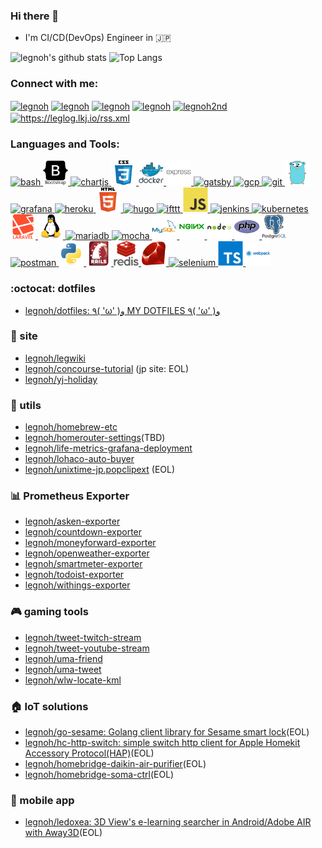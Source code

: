 ### Hi there 👋

- I'm CI/CD(DevOps) Engineer in :jp:

![legnoh's github stats](https://github-readme-stats.vercel.app/api?username=legnoh&show_icons=true&count_private=true&theme=tokyonight&line_height=28)
![Top Langs](https://github-readme-stats.vercel.app/api/top-langs/?username=legnoh&theme=tokyonight&layout=compact&langs_count=10)


<h3 align="left">Connect with me:</h3>
<p align="left">
<a href="https://twitter.com/legnoh" target="blank"><img align="center" src="https://raw.githubusercontent.com/rahuldkjain/github-profile-readme-generator/master/src/images/icons/Social/twitter.svg" alt="legnoh" height="30" width="40" /></a>
<a href="https://linkedin.com/in/legnoh" target="blank"><img align="center" src="https://raw.githubusercontent.com/rahuldkjain/github-profile-readme-generator/master/src/images/icons/Social/linked-in-alt.svg" alt="legnoh" height="30" width="40" /></a>
<a href="https://fb.com/legnoh" target="blank"><img align="center" src="https://raw.githubusercontent.com/rahuldkjain/github-profile-readme-generator/master/src/images/icons/Social/facebook.svg" alt="legnoh" height="30" width="40" /></a>
<a href="https://instagram.com/legnoh" target="blank"><img align="center" src="https://raw.githubusercontent.com/rahuldkjain/github-profile-readme-generator/master/src/images/icons/Social/instagram.svg" alt="legnoh" height="30" width="40" /></a>
<a href="https://www.youtube.com/channel/UCRFk3yj5FbJIJz4P9FHAI6Q" target="blank"><img align="center" src="https://raw.githubusercontent.com/rahuldkjain/github-profile-readme-generator/master/src/images/icons/Social/youtube.svg" alt="legnoh2nd" height="30" width="40" /></a>
<a href="https://leglog.lkj.io/" target="blank"><img align="center" src="https://raw.githubusercontent.com/rahuldkjain/github-profile-readme-generator/master/src/images/icons/Social/rss.svg" alt="https://leglog.lkj.io/rss.xml" height="30" width="40" /></a>
</p>

<h3 align="left">Languages and Tools:</h3>
<p align="left"> <a href="https://www.gnu.org/software/bash/" target="_blank" rel="noreferrer"> <img src="https://www.vectorlogo.zone/logos/gnu_bash/gnu_bash-icon.svg" alt="bash" width="40" height="40"/> </a> <a href="https://getbootstrap.com" target="_blank" rel="noreferrer"> <img src="https://raw.githubusercontent.com/devicons/devicon/master/icons/bootstrap/bootstrap-plain-wordmark.svg" alt="bootstrap" width="40" height="40"/> </a> <a href="https://www.chartjs.org" target="_blank" rel="noreferrer"> <img src="https://www.chartjs.org/media/logo-title.svg" alt="chartjs" width="40" height="40"/> </a> <a href="https://www.w3schools.com/css/" target="_blank" rel="noreferrer"> <img src="https://raw.githubusercontent.com/devicons/devicon/master/icons/css3/css3-original-wordmark.svg" alt="css3" width="40" height="40"/> </a> <a href="https://www.docker.com/" target="_blank" rel="noreferrer"> <img src="https://raw.githubusercontent.com/devicons/devicon/master/icons/docker/docker-original-wordmark.svg" alt="docker" width="40" height="40"/> </a> <a href="https://expressjs.com" target="_blank" rel="noreferrer"> <img src="https://raw.githubusercontent.com/devicons/devicon/master/icons/express/express-original-wordmark.svg" alt="express" width="40" height="40"/> </a> <a href="https://www.gatsbyjs.com/" target="_blank" rel="noreferrer"> <img src="https://www.vectorlogo.zone/logos/gatsbyjs/gatsbyjs-icon.svg" alt="gatsby" width="40" height="40"/> </a> <a href="https://cloud.google.com" target="_blank" rel="noreferrer"> <img src="https://www.vectorlogo.zone/logos/google_cloud/google_cloud-icon.svg" alt="gcp" width="40" height="40"/> </a> <a href="https://git-scm.com/" target="_blank" rel="noreferrer"> <img src="https://www.vectorlogo.zone/logos/git-scm/git-scm-icon.svg" alt="git" width="40" height="40"/> </a> <a href="https://golang.org" target="_blank" rel="noreferrer"> <img src="https://raw.githubusercontent.com/devicons/devicon/master/icons/go/go-original.svg" alt="go" width="40" height="40"/> </a> <a href="https://grafana.com" target="_blank" rel="noreferrer"> <img src="https://www.vectorlogo.zone/logos/grafana/grafana-icon.svg" alt="grafana" width="40" height="40"/> </a> <a href="https://heroku.com" target="_blank" rel="noreferrer"> <img src="https://www.vectorlogo.zone/logos/heroku/heroku-icon.svg" alt="heroku" width="40" height="40"/> </a> <a href="https://www.w3.org/html/" target="_blank" rel="noreferrer"> <img src="https://raw.githubusercontent.com/devicons/devicon/master/icons/html5/html5-original-wordmark.svg" alt="html5" width="40" height="40"/> </a> <a href="https://gohugo.io/" target="_blank" rel="noreferrer"> <img src="https://api.iconify.design/logos-hugo.svg" alt="hugo" width="40" height="40"/> </a> <a href="https://ifttt.com/" target="_blank" rel="noreferrer"> <img src="https://www.vectorlogo.zone/logos/ifttt/ifttt-ar21.svg" alt="ifttt" width="40" height="40"/> </a> <a href="https://developer.mozilla.org/en-US/docs/Web/JavaScript" target="_blank" rel="noreferrer"> <img src="https://raw.githubusercontent.com/devicons/devicon/master/icons/javascript/javascript-original.svg" alt="javascript" width="40" height="40"/> </a> <a href="https://www.jenkins.io" target="_blank" rel="noreferrer"> <img src="https://www.vectorlogo.zone/logos/jenkins/jenkins-icon.svg" alt="jenkins" width="40" height="40"/> </a> <a href="https://kubernetes.io" target="_blank" rel="noreferrer"> <img src="https://www.vectorlogo.zone/logos/kubernetes/kubernetes-icon.svg" alt="kubernetes" width="40" height="40"/> </a> <a href="https://laravel.com/" target="_blank" rel="noreferrer"> <img src="https://raw.githubusercontent.com/devicons/devicon/master/icons/laravel/laravel-plain-wordmark.svg" alt="laravel" width="40" height="40"/> </a> <a href="https://www.linux.org/" target="_blank" rel="noreferrer"> <img src="https://raw.githubusercontent.com/devicons/devicon/master/icons/linux/linux-original.svg" alt="linux" width="40" height="40"/> </a> <a href="https://mariadb.org/" target="_blank" rel="noreferrer"> <img src="https://www.vectorlogo.zone/logos/mariadb/mariadb-icon.svg" alt="mariadb" width="40" height="40"/> </a> <a href="https://mochajs.org" target="_blank" rel="noreferrer"> <img src="https://www.vectorlogo.zone/logos/mochajs/mochajs-icon.svg" alt="mocha" width="40" height="40"/> </a> <a href="https://www.mysql.com/" target="_blank" rel="noreferrer"> <img src="https://raw.githubusercontent.com/devicons/devicon/master/icons/mysql/mysql-original-wordmark.svg" alt="mysql" width="40" height="40"/> </a> <a href="https://www.nginx.com" target="_blank" rel="noreferrer"> <img src="https://raw.githubusercontent.com/devicons/devicon/master/icons/nginx/nginx-original.svg" alt="nginx" width="40" height="40"/> </a> <a href="https://nodejs.org" target="_blank" rel="noreferrer"> <img src="https://raw.githubusercontent.com/devicons/devicon/master/icons/nodejs/nodejs-original-wordmark.svg" alt="nodejs" width="40" height="40"/> </a> <a href="https://www.php.net" target="_blank" rel="noreferrer"> <img src="https://raw.githubusercontent.com/devicons/devicon/master/icons/php/php-original.svg" alt="php" width="40" height="40"/> </a> <a href="https://www.postgresql.org" target="_blank" rel="noreferrer"> <img src="https://raw.githubusercontent.com/devicons/devicon/master/icons/postgresql/postgresql-original-wordmark.svg" alt="postgresql" width="40" height="40"/> </a> <a href="https://postman.com" target="_blank" rel="noreferrer"> <img src="https://www.vectorlogo.zone/logos/getpostman/getpostman-icon.svg" alt="postman" width="40" height="40"/> </a> <a href="https://www.python.org" target="_blank" rel="noreferrer"> <img src="https://raw.githubusercontent.com/devicons/devicon/master/icons/python/python-original.svg" alt="python" width="40" height="40"/> </a> <a href="https://rubyonrails.org" target="_blank" rel="noreferrer"> <img src="https://raw.githubusercontent.com/devicons/devicon/master/icons/rails/rails-original-wordmark.svg" alt="rails" width="40" height="40"/> </a> <a href="https://redis.io" target="_blank" rel="noreferrer"> <img src="https://raw.githubusercontent.com/devicons/devicon/master/icons/redis/redis-original-wordmark.svg" alt="redis" width="40" height="40"/> </a> <a href="https://www.ruby-lang.org/en/" target="_blank" rel="noreferrer"> <img src="https://raw.githubusercontent.com/devicons/devicon/master/icons/ruby/ruby-original.svg" alt="ruby" width="40" height="40"/> </a> <a href="https://www.selenium.dev" target="_blank" rel="noreferrer"> <img src="https://raw.githubusercontent.com/detain/svg-logos/780f25886640cef088af994181646db2f6b1a3f8/svg/selenium-logo.svg" alt="selenium" width="40" height="40"/> </a> <a href="https://www.typescriptlang.org/" target="_blank" rel="noreferrer"> <img src="https://raw.githubusercontent.com/devicons/devicon/master/icons/typescript/typescript-original.svg" alt="typescript" width="40" height="40"/> </a> <a href="https://webpack.js.org" target="_blank" rel="noreferrer"> <img src="https://raw.githubusercontent.com/devicons/devicon/d00d0969292a6569d45b06d3f350f463a0107b0d/icons/webpack/webpack-original-wordmark.svg" alt="webpack" width="40" height="40"/> </a> </p>


### :octocat: dotfiles

- [legnoh/dotfiles: ٩( 'ω' )و MY DOTFILES ٩( 'ω' )و](https://github.com/legnoh/dotfiles)

### :notebook: site

- [legnoh/legwiki](https://github.com/legnoh/legwiki)
- [legnoh/concourse-tutorial](https://github.com/legnoh/concourse-tutorial) (jp site: EOL)
- [legnoh/yj-holiday](https://github.com/legnoh/yj-holiday)

### :knife: utils

- [legnoh/homebrew-etc](https://github.com/legnoh/homebrew-etc)
- [legnoh/homerouter-settings](https://github.com/legnoh/homerouter-settings)(TBD)
- [legnoh/life-metrics-grafana-deployment](https://github.com/legnoh/life-metrics-grafana-deployment)
- [legnoh/lohaco-auto-buyer](https://github.com/legnoh/lohaco-auto-buyer)
- [legnoh/unixtime-jp.popclipext](https://github.com/legnoh/unixtime-jp.popclipext) (EOL)

### :bar_chart: Prometheus Exporter

- [legnoh/asken-exporter](https://github.com/legnoh/asken-exporter)
- [legnoh/countdown-exporter](https://github.com/legnoh/countdown-exporter)
- [legnoh/moneyforward-exporter](https://github.com/legnoh/moneyforward-exporter)
- [legnoh/openweather-exporter](https://github.com/legnoh/openweather-exporter)
- [legnoh/smartmeter-exporter](https://github.com/legnoh/smartmeter-exporter)
- [legnoh/todoist-exporter](https://github.com/legnoh/todoist-exporter)
- [legnoh/withings-exporter](https://github.com/legnoh/withings-exporter)

### :video_game: gaming tools

- [legnoh/tweet-twitch-stream](https://github.com/legnoh/tweet-twitch-stream)
- [legnoh/tweet-youtube-stream](https://github.com/legnoh/tweet-youtube-stream)
- [legnoh/uma-friend](https://github.com/legnoh/uma-friend)
- [legnoh/uma-tweet](https://github.com/legnoh/uma-tweet)
- [legnoh/wlw-locate-kml](https://github.com/legnoh/wlw-locate-kml)

### :house: IoT solutions

- [legnoh/go-sesame: Golang client library for Sesame smart lock](https://github.com/legnoh/go-sesame)(EOL)
- [legnoh/hc-http-switch: simple switch http client for Apple Homekit Accessory Protocol(HAP)](https://github.com/legnoh/hc-http-switch)(EOL)
- [legnoh/homebridge-daikin-air-purifier](https://github.com/legnoh/homebridge-daikin-air-purifier)(EOL)
- [legnoh/homebridge-soma-ctrl](https://github.com/legnoh/homebridge-soma-ctrl)(EOL)

### :iphone: mobile app

- [legnoh/ledoxea: 3D View's e-learning searcher in Android/Adobe AIR with Away3D](https://github.com/legnoh/ledoxea)(EOL)
